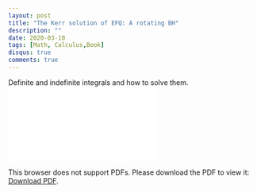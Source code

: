 ```yaml
---
layout: post
title: "The Kerr solution of EFQ: A rotating BH"
description: ""
date: 2020-03-10
tags: [Math, Calculus,Book]
disqus: true
comments: true
---
```

Definite and indefinite integrals and how to solve them.
<object data="pdfs/Kerr_Solution.pdf" type="application/pdf" width="1400px" height="400px">
    <embed src="pdfs/Kerr_Solution.pdf">
        <p>This browser does not support PDFs. Please download the PDF to view it: <a href="pdfs/Kerr_Solution.pdf">Download PDF</a>.</p>
    </embed>
</object>
<!--more-->
